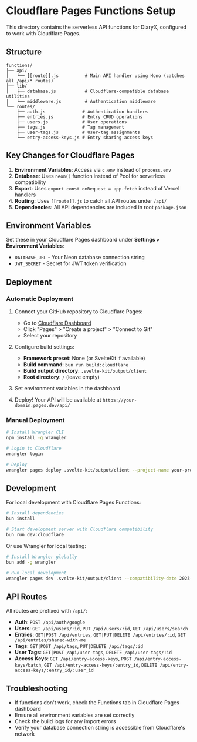 # Cloudflare Pages Functions Setup

This directory contains the serverless API functions for DiaryX, configured to work with Cloudflare Pages.

## Structure

```
functions/
├── api/
│   └── [[route]].js          # Main API handler using Hono (catches all /api/* routes)
├── lib/
│   ├── database.js           # Cloudflare-compatible database utilities
│   └── middleware.js         # Authentication middleware
└── routes/
    ├── auth.js              # Authentication handlers
    ├── entries.js           # Entry CRUD operations
    ├── users.js             # User operations
    ├── tags.js              # Tag management
    ├── user-tags.js         # User-tag assignments
    └── entry-access-keys.js # Entry sharing access keys
```

## Key Changes for Cloudflare Pages

1. **Environment Variables**: Access via `c.env` instead of `process.env`
2. **Database**: Uses `neon()` function instead of Pool for serverless compatibility  
3. **Export**: Uses `export const onRequest = app.fetch` instead of Vercel handlers
4. **Routing**: Uses `[[route]].js` to catch all API routes under `/api/`
5. **Dependencies**: All API dependencies are included in root `package.json`

## Environment Variables

Set these in your Cloudflare Pages dashboard under **Settings > Environment Variables**:

- `DATABASE_URL` - Your Neon database connection string
- `JWT_SECRET` - Secret for JWT token verification

## Deployment

### Automatic Deployment

1. Connect your GitHub repository to Cloudflare Pages:
   - Go to [Cloudflare Dashboard](https://dash.cloudflare.com)
   - Click "Pages" > "Create a project" > "Connect to Git"
   - Select your repository

2. Configure build settings:
   - **Framework preset**: None (or SvelteKit if available)
   - **Build command**: `bun run build:cloudflare`
   - **Build output directory**: `.svelte-kit/output/client`
   - **Root directory**: `/` (leave empty)

3. Set environment variables in the dashboard

4. Deploy! Your API will be available at `https://your-domain.pages.dev/api/`

### Manual Deployment

```bash
# Install Wrangler CLI
npm install -g wrangler

# Login to Cloudflare
wrangler login

# Deploy
wrangler pages deploy .svelte-kit/output/client --project-name your-project-name
```

## Development

For local development with Cloudflare Pages Functions:

```bash
# Install dependencies
bun install

# Start development server with Cloudflare compatibility
bun run dev:cloudflare
```

Or use Wrangler for local testing:

```bash
# Install Wrangler globally
bun add -g wrangler

# Run local development
wrangler pages dev .svelte-kit/output/client --compatibility-date 2023-12-01
```

## API Routes

All routes are prefixed with `/api/`:

- **Auth**: `POST /api/auth/google`
- **Users**: `GET /api/users/:id`, `PUT /api/users/:id`, `GET /api/users/search`
- **Entries**: `GET|POST /api/entries`, `GET|PUT|DELETE /api/entries/:id`, `GET /api/entries/shared-with-me`
- **Tags**: `GET|POST /api/tags`, `PUT|DELETE /api/tags/:id`
- **User Tags**: `GET|POST /api/user-tags`, `DELETE /api/user-tags/:id`
- **Access Keys**: `GET /api/entry-access-keys`, `POST /api/entry-access-keys/batch`, `GET /api/entry-access-keys/:entry_id`, `DELETE /api/entry-access-keys/:entry_id/:user_id`

## Troubleshooting

- If functions don't work, check the Functions tab in Cloudflare Pages dashboard
- Ensure all environment variables are set correctly
- Check the build logs for any import errors
- Verify your database connection string is accessible from Cloudflare's network
